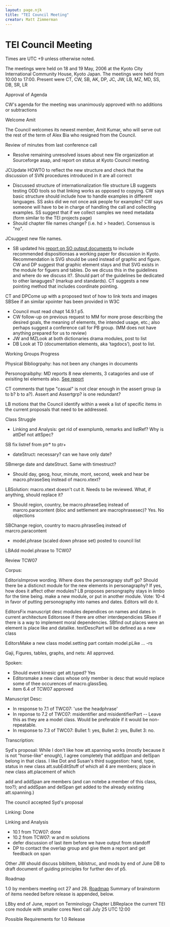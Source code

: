 ```yaml
---
layout: page.njk
title: "TEI Council Meeting"
creator: Matt Zimmerman
---
```

# TEI Council Meeting





Times are UTC \+9 unless otherwise noted.


The meetings were held on 18 and 19 May, 2006 at the Kyoto City International Community
 House, Kyoto Japan. The meetings were held from 10:00 to 17:00\. Present were CT, CW,
 SB, AK, DP, JC, JW, LB, MZ, MD, SS, DB, SR, LR





 Approval of Agenda
 
 CW's agenda for the meeting was unanimously approved with no additions or subtractions




 Welcome Amit
 
 The Council welcomes its newest member, Amit Kumar, who will serve out the rest of
 the
 term of Alex Bia who resigned from the Council.
 




 Review of minutes from last conference call
 
 
 * Resolve remaining unresolved issues about new file organization at Sourceforge asap,
 and report on status at Kyoto Council meeting.
 
 JCUpdate HOWTO to reflect the new structure and check that the discussion of SVN procedures
 introduced in it are all correct
* Discussed structure of internationalization file structure LB suggests testing ODD tools so that linking works as opposed to copying. CW says basic structure should include how to handle examples in different languages.
 SS asks did we not once ask people for examples?
 CW says someone will have to be in charge of handling the call and collecting examples.
 SS suggest that if we collect samples we need metadata (form similar to
 the TEI projects page)
* Should chapter file names change? (i.e. hd \> header). Consensus is "no".
 
 JCsuggest new file names.
* SB updated his [report on SO output documents](http://www3.iath.virginia.edu/pipermail/tei-council/2005/001163.html) to include recommended dispositionsas a working paper for discussion in Kyoto. Recommendation
 is SVG should be used instead of graphic and figure.
 CW and DP suggest that graphic element stays and that SVG
 exists in the module for figuers and tables.
 Do we dicuss this in the guidelines and where do we discuss it?. Should part of the
 guidelines be dedicated to other lanaguges? (markup and standards).
 CT suggests a new pointing method that includes coordinate pointing.
 
 CT and DPCome up with a proposed text of how to link
 texts and images
SBSee if an similar xpointer has been provided in W3C
* Council must read chapt 14\.9\.1 p5\.
* CW follow\-up on previous request to MM for more prose describing the desired goals,
 the meaning of elements, the intended usage, etc.; also perhaps suggest a conference
 call for PB group. (MM does not have anything prepared for us to review)
* JW and MZLook at both dictionaries drama modules, post to list
* DB Look at TD (documentation elements, aka
 ‘tagdocs’), post to list.




 Working Groups Progress
 
 Physical Bibliogrpahy: has not been any changes in documents


Personograibphy: MD reports 8 new elements, 3 catagories and use of exisiting tei
 elements also.
 [See report](http://www.staff.hum.ku.dk/mjd/persPaper.html)


CT comments that type "casual" is not clear enough in the assert group (a to b? b to
 a?).
 Assert and Assertgrp? is one redundant? 
 
 LB motions that the Council identify within a week a
 list of specific items in the current proposals that need to be addressed.





 Class Struggle
 
 * Linking and Analysis: get rid of exemplumb, remarks and listRef? Why is attDef not
 attSpec?
 
 SB fix listref from ptr\* to ptr\+
* dateStruct: necessary? can we have only date?
 
 SBmerge date and dateStruct.
 Same with timestruct?
* Should day, geog, hour, minute, mont, second, week and hear be macro.phraseSeq instead
 of macro.xtext?
 
 LBSolution: macro.xtext doesn't cut it. Needs to be
 reviewed. What, if anything, should replace it?
* Should region, country, be macro.phraseSeq instead of marcro.paracontent (bloc and
 settlement are macrophrasesec)?
 Yes. No objections
 
 SBChange region, country to macro.phraseSeq instead of marcro.paracontent
* model.phrase (scaled down phrase set) posted to council list
 
 LBAdd model.phrase to TCW07




 Review TCW07
 
 Corpus:
 
 EditorisImprove wording. Where does the personagrapy stuff go?
 Should there be a disticnct module for the new elements in personagraphy? If yes,
 how does
 it affect other modules? LB proposes persongraphy stays in limbo for the time being.
 make a new module, or put in another module.
 Vote: 10\-4 in favor of putting personography into names and dates. Editors will do
 it.
 
 EditorsFix manuscript desc modules dependices on names and dates in current architecture
Editorssee if there are other interdependicies
SRsee if there is a way to implement moral dependencies.
SBfind out places were an element is place like and datalike.
 textDescPart will be defined as a new class
 
 EditorsMake a new class model.setting part contain
 model.pLike ... \-rs 



 Gaji, Figures, tables, graphs, and nets: All approved.


Spoken:
 


* Should event kinesic get att.typed? Yes
* Editorsmake a new class whose only member is desc
 that would replace some of thee occurences of macro.glassSeq.
* item 6\.4 of TCW07 approved


Manuscript Desc:
 


* In response to 7\.1 of TWC07: 'use the headphrase'
* In reponse to 7\.2 of TWC07: msidentifier and misidentifierPart \-\- Leave this as they
 are
 a model class. Would be preferable if it would be non\-repeatable.
* In response to 7\.3 of TWC07: Bullet 1: yes, Bullet 2: yes, Bullet 3: no.


Transcription:



 Syd's proposal: While I don't like how att.spanning works (mostly because it is not
 "horse\-like" enough), I agree completely that 
 addSpan and 
 delSpan belong
 in that class. I like Dot and Susan's third suggestion: hand, type, status in new
 class
 att.subEditStuff of which all 4 are members; place in new class att.placement of which
 
 add and 
 addSpan are members (and can 
 notebe a member of this
 class, too?); and 
 addSpan and 
 delSpan get added to the already existing att.spanning.)


The council accepted Syd's proposal


Linking: Done


Linking and Analysis
 


* 10\.1 from TCW07: done
* 10\.2 from TCW07: w and m solutions
* defer discussion of last item before we have output from standoff
* DP to contact the overlap group and give them a report and get
 feedback on span


Other
JW should discuss biblitem, biblstruc, and mods by end of
 June
DB to draft document of guiding principles for further
 dev of p5\.





 Roadmap
 
  1\.0 by members meeting oct 27 and 28\. [Roadmap](/Council/roadmap.xml)
 Summary of brainstorm of items needed before release is
 appended, below.
 
 LBby end of June, report on Terminology Chapter
LBReplace the current TEI core module with smaller cores
 Next call July 25 UTC 12:00
 





 Possible Requirements for 1\.0 Release
 
 







